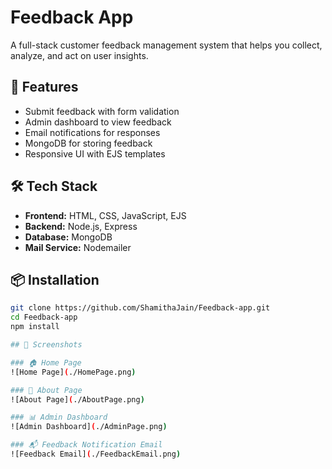 # Feedback App

A full-stack customer feedback management system that helps you collect, analyze, and act on user insights.

## 🚀 Features

- Submit feedback with form validation
- Admin dashboard to view feedback
- Email notifications for responses
- MongoDB for storing feedback
- Responsive UI with EJS templates

## 🛠️ Tech Stack

- **Frontend:** HTML, CSS, JavaScript, EJS
- **Backend:** Node.js, Express
- **Database:** MongoDB
- **Mail Service:** Nodemailer

## 📦 Installation

```bash
git clone https://github.com/ShamithaJain/Feedback-app.git
cd Feedback-app
npm install

## 📸 Screenshots

### 🏠 Home Page
![Home Page](./HomePage.png)

### 📖 About Page
![About Page](./AboutPage.png)

### 📊 Admin Dashboard
![Admin Dashboard](./AdminPage.png)

### 📬 Feedback Notification Email
![Feedback Email](./FeedbackEmail.png)
